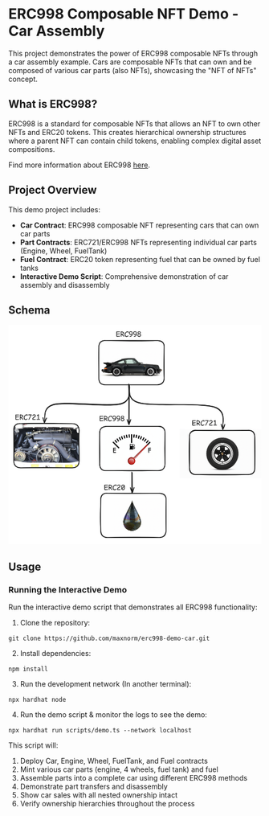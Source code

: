 # ERC998 Composable NFT Demo - Car Assembly

This project demonstrates the power of ERC998 composable NFTs through a car assembly example. Cars are composable NFTs that can own and be composed of various car parts (also NFTs), showcasing the "NFT of NFTs" concept.

## What is ERC998?

ERC998 is a standard for composable NFTs that allows an NFT to own other NFTs and ERC20 tokens. This creates hierarchical ownership structures where a parent NFT can contain child tokens, enabling complex digital asset compositions.

Find more information about ERC998 [here](https://github.com/maxnorm/composable-nft-erc998).

## Project Overview

This demo project includes:

- **Car Contract**: ERC998 composable NFT representing cars that can own car parts
- **Part Contracts**: ERC721/ERC998 NFTs representing individual car parts (Engine, Wheel, FuelTank)
- **Fuel Contract**: ERC20 token representing fuel that can be owned by fuel tanks
- **Interactive Demo Script**: Comprehensive demonstration of car assembly and disassembly

## Schema

![ERC998 Composable NFT Demo - Car Assembly](./doc/assets/car-schema.png)

## Usage

### Running the Interactive Demo

Run the interactive demo script that demonstrates all ERC998 functionality:

1. Clone the repository:
```shell
git clone https://github.com/maxnorm/erc998-demo-car.git
```

2. Install dependencies:
```shell
npm install
```

3. Run the development network (In another terminal):
```shell
npx hardhat node
```

4. Run the demo script & monitor the logs to see the demo:
```shell
npx hardhat run scripts/demo.ts --network localhost
```

This script will:
1. Deploy Car, Engine, Wheel, FuelTank, and Fuel contracts
2. Mint various car parts (engine, 4 wheels, fuel tank) and fuel
3. Assemble parts into a complete car using different ERC998 methods
4. Demonstrate part transfers and disassembly
5. Show car sales with all nested ownership intact
6. Verify ownership hierarchies throughout the process